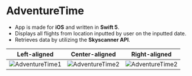 # AdventureTime
- App is made for **iOS** and written in **Swift 5**. 
- Displays all flights from location inputted by user on the inputted date.
- Retrieves data by utilizing the **Skyscanner API**.

| Left-aligned | Center-aligned | Right-aligned |
| :---:         |     :---:      |          :---: |
| ![AdventureTime1](https://media.giphy.com/media/gH8QbWHK0A9I5Pe5OH/giphy.gif)     | ![AdventureTime2](https://media.giphy.com/media/lnVaefKmt8egbcHzD6/giphy.gif)      | ![AdventureTime2](https://media.giphy.com/media/lnVaefKmt8egbcHzD6/giphy.gif)      |
